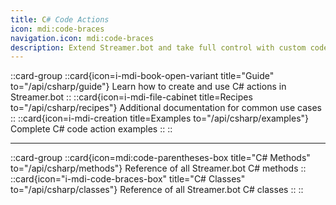 ```yaml
---
title: C# Code Actions
icon: mdi:code-braces
navigation.icon: mdi:code-braces
description: Extend Streamer.bot and take full control with custom code actions.
---
```


::card-group
  ::card{icon=i-mdi-book-open-variant title="Guide" to="/api/csharp/guide"}
    Learn how to create and use C# actions in Streamer.bot
  ::
  ::card{icon=i-mdi-file-cabinet title=Recipes to="/api/csharp/recipes"}
   Additional documentation for common use cases
  ::
  ::card{icon=i-mdi-creation title=Examples to="/api/csharp/examples"}
    Complete C# code action examples
  ::
::

---

::card-group
  ::card{icon=mdi:code-parentheses-box title="C# Methods" to="/api/csharp/methods"}
    Reference of all Streamer.bot C# methods
  ::
  ::card{icon="i-mdi-code-braces-box" title="C# Classes" to="/api/csharp/classes"}
    Reference of all Streamer.bot C# classes
  ::
::
